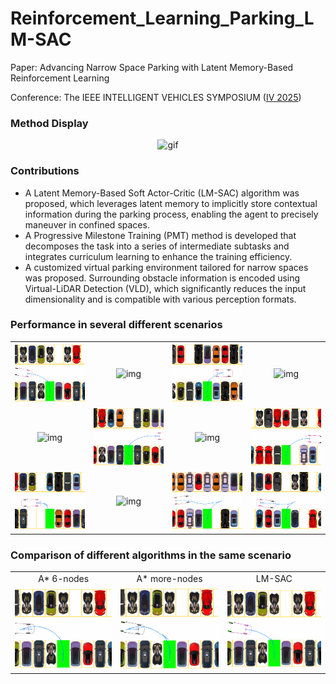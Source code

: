 # Reinforcement_Learning_Parking_LM-SAC
Paper: Advancing Narrow Space Parking with Latent Memory-Based Reinforcement Learning

Conference: The IEEE INTELLIGENT VEHICLES SYMPOSIUM ([IV 2025](https://ieee-iv.org/2025/))

### Method Display

<div align="center">
  <img src="./imgs/Our method.gif" alt="gif" width="450">
</div>

### Contributions
- A Latent Memory-Based Soft Actor-Critic (LM-SAC) algorithm was proposed, which leverages latent memory to implicitly store contextual information during the parking process, enabling the agent to precisely maneuver in confined spaces.
- A Progressive Milestone Training (PMT) method is developed that decomposes the task into a series of intermediate subtasks and integrates curriculum learning to enhance the training efficiency.
- A customized virtual parking environment tailored for narrow spaces was proposed. Surrounding obstacle information is encoded using Virtual-LiDAR Detection (VLD), which significantly reduces the input dimensionality and is compatible with various perception formats.




### Performance in several different scenarios
<table>
  <tr>
    <td align="center"> <img src="./imgs/4.gif" width="200" alt="img"> </td>
    <td align="center"> <img src="./imgs/6.gif" width="200" alt="img"> </td>
    <td align="center"> <img src="./imgs/8.gif" width="200" alt="img"> </td>
    <td align="center"> <img src="./imgs/10.gif" width="200" alt="img"> </td>
  </tr>
  <tr>
    <td align="center"> <img src="./imgs/9.gif" width="200" alt="img"> </td>
    <td align="center"> <img src="./imgs/9_radical.gif" width="200" alt="img"> </td>
    <td align="center"> <img src="./imgs/11.gif" width="200" alt="img"> </td>
    <td align="center"> <img src="./imgs/12.gif" width="200" alt="img"> </td>
  </tr>
  <tr>
    <td align="center"> <img src="./imgs/14.gif" width="200" alt="img"> </td>
    <td align="center"> <img src="./imgs/18.gif" width="200" alt="img"> </td>
    <td align="center"> <img src="./imgs/20.gif" width="200" alt="img"> </td>
    <td align="center"> <img src="./imgs/21.gif" width="200" alt="img"> </td>
  </tr>

</table>


### Comparison of different algorithms in the same scenario

<table>
  <tr>
    <td align="center"> A* 6-nodes </td>
    <td align="center"> A* more-nodes </td>
    <td align="center"> LM-SAC </td>
  </tr>
  <tr>
    <td align="center"> <img src="./imgs/A_4.gif" width="250" alt="img"> </td>
    <td align="center"> <img src="./imgs/A_M_4.gif" width="250" alt="img"> </td>
    <td align="center"> <img src="./imgs/RL_4.gif" width="250" alt="img"> </td>
  </tr>

</table>


